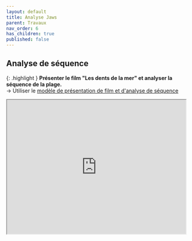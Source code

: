```yaml
---
layout: default
title: Analyse Jaws
parent: Travaux
nav_order: 6
has_children: true
published: false
---
```

## Analyse de séquence

{: .highlight }
**Présenter le film "Les dents de la mer" et analyser la séquence de la plage.**  
→ Utiliser le [modèle de présentation de film et d'analyse de séquence](../Travaux/1-0-presentations.html)

<iframe src="https://drive.google.com/file/d/1vJqGeTJJSJCmN0ET-10AjWxkdI-KsIoH/preview" width="480" height="360"  allow="autoplay"></iframe>